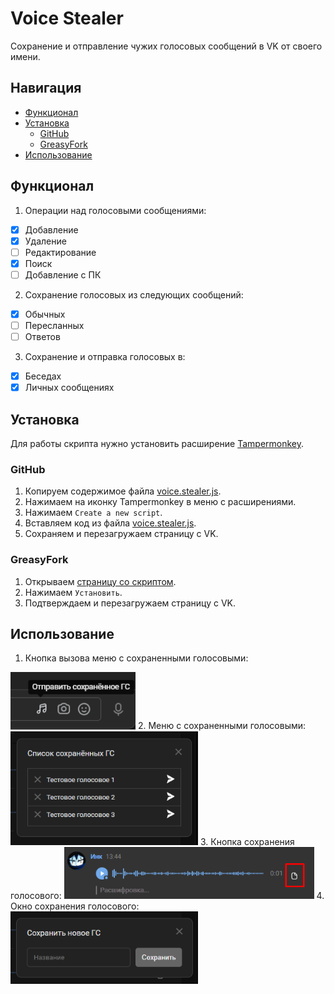# Voice Stealer

Сохранение и отправление чужих голосовых сообщений в VK от своего имени.

## Навигация
* [Функционал](#Функционал)
* [Установка](#Установка)
  * [GitHub](#GitHub)
  * [GreasyFork](#GreasyFork)
* [Использование](#Использование)

## Функционал
1) Операции над голосовыми сообщениями:
- [x] Добавление
- [x] Удаление
- [ ] Редактирование
- [x] Поиск
- [ ] Добавление с ПК

2) Сохранение голосовых из следующих сообщений:
- [x] Обычных
- [ ] Пересланных
- [ ] Ответов

3) Сохранение и отправка голосовых в:
- [x] Беседах
- [x] Личных сообщениях

## Установка
Для работы скрипта нужно установить расширение [Tampermonkey](https://www.tampermonkey.net/).

### GitHub
1. Копируем содержимое файла [voice.stealer.js](https://github.com/FallenAstaroth/vk-scripts/blob/master/VoiceStealer/voice.stealer.js).
2. Нажимаем на иконку Tampermonkey в меню с расширениями.
3. Нажимаем `Create a new script`.
4. Вставляем код из файла [voice.stealer.js](https://github.com/FallenAstaroth/vk-scripts/blob/master/VoiceStealer/voice.stealer.js).
5. Сохраняем и перезагружаем страницу с VK.

### GreasyFork
1. Открываем [страницу со скриптом](https://greasyfork.org/ru/scripts/457142-voice-stealer).
2. Нажимаем `Установить`.
3. Подтверждаем и перезагружаем страницу с VK.

## Использование
1. Кнопка вызова меню с сохраненными голосовыми:
<img src="docs/1.png" width="200">
2. Меню с сохраненными голосовыми:
<img src="docs/2.png" width="300">
3. Кнопка сохранения голосового:
<img src="docs/3.png" width="400">
4. Окно сохранения голосового:
<img src="docs/4.png" width="300">
